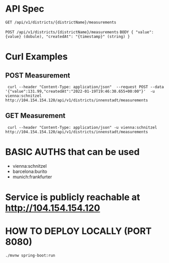 
# API Spec

`GET /api/v1/districts/{districtName}/measurements`

`POST /api/v1/districts/{districtName}/measurements`
`BODY {
    "value": {value} (dobule),
    "createdAt": "{timestamp}" (string)
}`

# Curl Examples

## POST Measurement
`` curl --header "Content-Type: application/json" 
--request POST --data '{"value":131.99,"createdAt":"2022-01-19T19:46:30.655+00:00"}' 
-u vienna:schnitzel http://104.154.154.120/api/v1/districts/innenstadt/measurements``

## GET Measurement

`` curl --header "Content-Type: application/json"
-u vienna:schnitzel http://104.154.154.120/api/v1/districts/innenstadt/measurements``

# BASIC AUTHS that can be used

 * vienna:schnitzel
 * barcelona:burito
 * munich:frankfurter

# Service is publicly reachable at http://104.154.154.120

# HOW TO DEPLOY LOCALLY (PORT 8080)

``./mvnw spring-boot:run``

